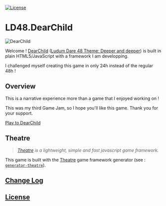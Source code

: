 [![License](https://img.shields.io/badge/license-MIT-blue.svg)](./LICENSE)

# LD48.DearChild

![DearChild](./docs/preview.png)

Welcome ! [DearChild](https://deformhead.github.io/LD48.DearChild/index.html) ([Ludum Dare 48 Theme: Deeper and deeper](https://ldjam.com/events/ludum-dare/48/ld48-dearchild)) is built in plain HTML5/JavaScript with a framework I am developping.

I challenged myself creating this game in only 24h instead of the regular 48h !

## Overview

This is a narrative experience more than a game that I enjoyed working on !

This was my third Game Jam, so I hope you'll like this game. Thank you for your support.

[Play to DearChild](https://deformhead.github.io/LD48.DearChild/index.html)

## Theatre

> *[Theatre](https://github.com/theatrejs) is a lightweight, simple and fast javascript game framework.*

This game is built with the [Theatre](https://github.com/theatrejs) game framework generator (see : [`generator-theatre`](https://github.com/theatrejs/generator-theatre)).

## [Change Log](./CHANGELOG.md)

## [License](./LICENSE)
